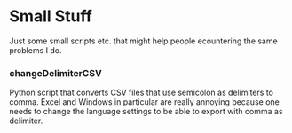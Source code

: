 # Small Stuff

Just some small scripts etc. that might help people ecountering the same problems I do.

### changeDelimiterCSV
Python script that converts CSV files that use semicolon as delimiters to comma. Excel and Windows in particular are really annoying because one needs to change the language settings to be able to export with comma as delimiter.